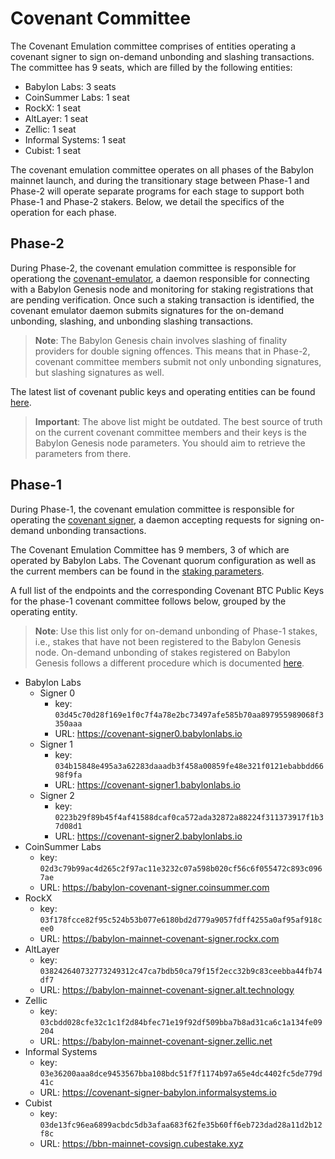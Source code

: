 # Covenant Committee

The Covenant Emulation committee comprises of entities operating a covenant
signer to sign on-demand unbonding and slashing transactions.
The committee has 9 seats, which are filled by the following entities:
* Babylon Labs: 3 seats
* CoinSummer Labs: 1 seat
* RockX: 1 seat
* AltLayer: 1 seat
* Zellic: 1 seat
* Informal Systems: 1 seat
* Cubist: 1 seat

The covenant emulation committee operates on all phases of the Babylon mainnet
launch, and during the transitionary stage between Phase-1 and Phase-2
will operate separate programs for each stage to support both Phase-1 and
Phase-2 stakers.
Below, we detail the specifics of the operation for each phase.

## Phase-2

During Phase-2, the covenant emulation committee is responsible for operationg
the [covenant-emulator](https://github.com/babylonlabs-io/covenant-emulator),
a daemon responsible for connecting with a Babylon Genesis node and monitoring
for staking registrations that are pending verification. Once such a staking
transaction is identified, the covenant emulator daemon submits signatures for
the on-demand unbonding, slashing, and unbonding slashing transactions.

> **Note**: The Babylon Genesis chain involves slashing of finality providers
> for double signing offences. This means that in Phase-2, covenant committee
> members submit not only unbonding signatures, but slashing signatures as
> well.

The latest list of covenant public keys and operating entities can be found
[here](./covenant-committee.json).

> **Important**: The above list might be outdated. The best source of truth on the
> current covenant committee members and their keys is the Babylon
> Genesis node parameters. You should aim to retrieve the parameters from
> there.

## Phase-1

During Phase-1, the covenant emulation committee is responsible for operating
the [covenant signer](https://github.com/babylonlabs-io/covenant-signer),
a daemon accepting requests for signing on-demand unbonding transactions.

The Covenant Emulation Committee has 9 members, 3 of which
are operated by Babylon Labs. The Covenant quorum configuration as
well as the current members can be found in the
[staking parameters](../parameters/global-params.json).

A full list of the endpoints and the corresponding Covenant BTC Public Keys
for the phase-1 covenant committee follows below, grouped by the operating entity.

> **Note**: Use this list only for on-demand unbonding of Phase-1 stakes,
> i.e., stakes that have not been registered to the Babylon Genesis node.
> On-demand unbonding of stakes registered on Babylon Genesis
> follows a different procedure which is documented
> [here](https://github.com/babylonlabs-io/babylon/blob/release/v1.x/docs/register-bitcoin-stake.md#41-on-demand-unbonding).

* Babylon Labs
  * Signer 0
    * key: `03d45c70d28f169e1f0c7f4a78e2bc73497afe585b70aa897955989068f3350aaa`
    * URL: https://covenant-signer0.babylonlabs.io
  * Signer 1
    * key: `034b15848e495a3a62283daaadb3f458a00859fe48e321f0121ebabbdd6698f9fa`
    * URL: https://covenant-signer1.babylonlabs.io
  * Signer 2
    * key: `0223b29f89b45f4af41588dcaf0ca572ada32872a88224f311373917f1b37d08d1`
    * URL: https://covenant-signer2.babylonlabs.io
* CoinSummer Labs
  * key: `02d3c79b99ac4d265c2f97ac11e3232c07a598b020cf56c6f055472c893c0967ae`
  * URL: https://babylon-covenant-signer.coinsummer.com
* RockX
  * key: `03f178fcce82f95c524b53b077e6180bd2d779a9057fdff4255a0af95af918cee0`
  * URL: https://babylon-mainnet-covenant-signer.rockx.com
* AltLayer
  * key: `038242640732773249312c47ca7bdb50ca79f15f2ecc32b9c83ceebba44fb74df7`
  * URL: https://babylon-mainnet-covenant-signer.alt.technology
* Zellic
  * key: `03cbdd028cfe32c1c1f2d84bfec71e19f92df509bba7b8ad31ca6c1a134fe09204`
  * URL: https://babylon-mainnet-covenant-signer.zellic.net
* Informal Systems
  * key: `03e36200aaa8dce9453567bba108bdc51f7f1174b97a65e4dc4402fc5de779d41c`
  * URL: https://covenant-signer-babylon.informalsystems.io
* Cubist
  * key: `03de13fc96ea6899acbdc5db3afaa683f62fe35b60ff6eb723dad28a11d2b12f8c`
  * URL: https://bbn-mainnet-covsign.cubestake.xyz
